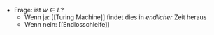 - Frage: ist $w \in L$?
	- Wenn ja: [[Turing Machine]] findet dies in _endlicher_ Zeit heraus
	- Wenn nein: [[Endlosschleife]]
